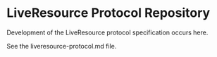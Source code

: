 # LiveResource Protocol Repository

Development of the LiveResource protocol specification occurs here.

See the liveresource-protocol.md file.
